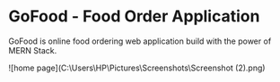 # GoFood - Food Order Application 
GoFood is online food ordering web application build with the power of MERN Stack. 

![home page](C:\Users\HP\Pictures\Screenshots\Screenshot (2).png)
